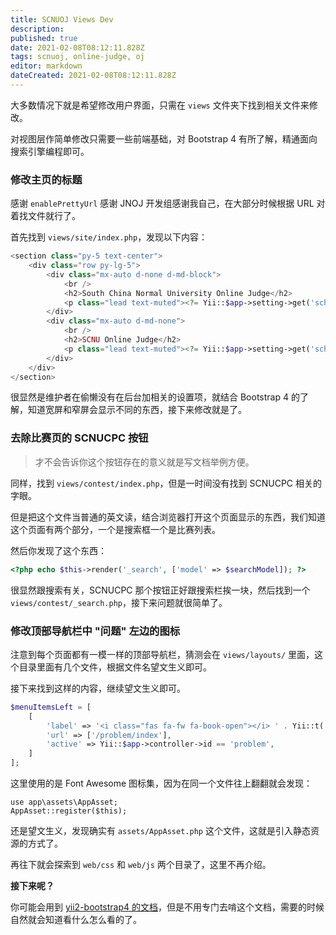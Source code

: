 ```yaml
---
title: SCNUOJ Views Dev
description: 
published: true
date: 2021-02-08T08:12:11.828Z
tags: scnuoj, online-judge, oj
editor: markdown
dateCreated: 2021-02-08T08:12:11.828Z
---
```


大多数情况下就是希望修改用户界面，只需在 `views` 文件夹下找到相关文件来修改。

对视图层作简单修改只需要一些前端基础，对 Bootstrap 4 有所了解，精通面向搜索引擎编程即可。

### 修改主页的标题

感谢 `enablePrettyUrl` 感谢 JNOJ 开发组感谢我自己，在大部分时候根据 URL 对着找文件就行了。

首先找到 `views/site/index.php`，发现以下内容：

```php
<section class="py-5 text-center">
    <div class="row py-lg-5">
        <div class="mx-auto d-none d-md-block">
            <br />
            <h2>South China Normal University Online Judge</h2>
            <p class="lead text-muted"><?= Yii::$app->setting->get('schoolName') ?>在线评测系统</p>
        </div>
        <div class="mx-auto d-md-none">
            <br />
            <h2>SCNU Online Judge</h2>
            <p class="lead text-muted"><?= Yii::$app->setting->get('schoolName') ?>在线评测系统</p>
        </div>
    </div>
</section>
```

很显然是维护者在偷懒没有在后台加相关的设置项，就结合 Bootstrap 4 的了解，知道宽屏和窄屏会显示不同的东西，接下来修改就是了。

### 去除比赛页的 SCNUCPC 按钮

> 才不会告诉你这个按钮存在的意义就是写文档举例方便。

同样，找到 `views/contest/index.php`，但是一时间没有找到 SCNUCPC 相关的字眼。

但是把这个文件当普通的英文读，结合浏览器打开这个页面显示的东西，我们知道这个页面有两个部分，一个是搜索框一个是比赛列表。

然后你发现了这个东西：

```php
<?php echo $this->render('_search', ['model' => $searchModel]); ?>
```

很显然跟搜索有关，SCNUCPC 那个按钮正好跟搜索栏挨一块，然后找到一个 `views/contest/_search.php`，接下来问题就很简单了。

### 修改顶部导航栏中 "问题" 左边的图标

注意到每个页面都有一模一样的顶部导航栏，猜测会在 `views/layouts/` 里面，这个目录里面有几个文件，根据文件名望文生义即可。

接下来找到这样的内容，继续望文生义即可。

```php
$menuItemsLeft = [
    [
        'label' => '<i class="fas fa-fw fa-book-open"></i> ' . Yii::t('app', 'Problems'),
        'url' => ['/problem/index'],
        'active' => Yii::$app->controller->id == 'problem',
    ]
];
```

这里使用的是 Font Awesome 图标集，因为在同一个文件往上翻翻就会发现：

```
use app\assets\AppAsset;
AppAsset::register($this);
```

还是望文生义，发现确实有 `assets/AppAsset.php` 这个文件，这就是引入静态资源的方式了。

再往下就会探索到 `web/css` 和 `web/js` 两个目录了，这里不再介绍。

**接下来呢？**

你可能会用到 [yii2-bootstrap4 的文档](https://www.yiiframework.com/extension/yiisoft/yii2-bootstrap4/doc/guide/2.0/en/usage-widgets)，但是不用专门去啃这个文档，需要的时候自然就会知道看什么怎么看的了。
